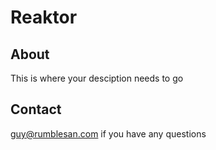 Reaktor
=======

About
-----

This is where your desciption needs to go

Contact
-------

guy@rumblesan.com if you have any questions

